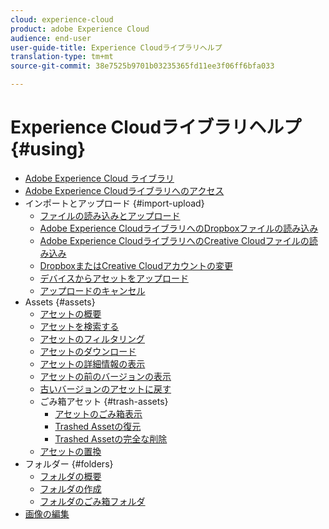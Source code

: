 ```yaml
---
cloud: experience-cloud
product: adobe Experience Cloud
audience: end-user
user-guide-title: Experience Cloudライブラリヘルプ
translation-type: tm+mt
source-git-commit: 38e7525b9701b03235365fd11ee3f06ff6bfa033

---
```



# Experience Cloudライブラリヘルプ {#using}

+ [Adobe Experience Cloud ライブラリ](c-library-about/overview.md)
+ [Adobe Experience Cloudライブラリへのアクセス](c-library-about/c-access-the-library.md)
+ インポートとアップロード {#import-upload}
   + [ファイルの読み込みとアップロード](c-library-about/c-importing-and-uploading/c-importing-and-uploading.md)
   + [Adobe Experience CloudライブラリへのDropboxファイルの読み込み](c-library-about/c-importing-and-uploading/c-import-dropbox-files.md)
   + [Adobe Experience CloudライブラリへのCreative Cloudファイルの読み込み](c-library-about/c-importing-and-uploading/c-import-creative-cloud-files.md)
   + [DropboxまたはCreative Cloudアカウントの変更](c-library-about/c-importing-and-uploading/c-change-dropbox-or-creative-cloud-accounts.md)
   + [デバイスからアセットをアップロード](c-library-about/c-importing-and-uploading/c-upload-asset-from-device.md)
   + [アップロードのキャンセル](c-library-about/c-importing-and-uploading/c-cancel-an-upload.md)
+ Assets {#assets}
   + [アセットの概要](c-library-about/c-assets/c-assets.md)
   + [アセットを検索する](c-library-about/c-assets/c-search-for-assets.md)
   + [アセットのフィルタリング](c-library-about/c-assets/c-filter-assets.md)
   + [アセットのダウンロード](c-library-about/c-assets/c-download-an-asset.md)
   + [アセットの詳細情報の表示](c-library-about/c-assets/c-view-detailed-information-for-an-asset.md)
   + [アセットの前のバージョンの表示](c-library-about/c-assets/c-view-previous-versions-of-an-asset.md)
   + [古いバージョンのアセットに戻す](c-library-about/c-assets/c-revert-to-an-older-version-of-an-asset.md)
   + ごみ箱アセット {#trash-assets}
      + [アセットのごみ箱表示](c-library-about/c-assets/c-delete-an-asset/c-delete-an-asset.md)
      + [Trashed Assetの復元](c-library-about/c-assets/c-delete-an-asset/c-restore-a-deleted-asset.md)
      + [Trashed Assetの完全な削除](c-library-about/c-assets/c-delete-an-asset/c-permanently-delete-an-asset.md)
   + [アセットの置換](c-library-about/c-assets/replace-an-asset.md)
+ フォルダー {#folders}
   + [フォルダの概要](c-library-about/c-folders/c-folders.md)
   + [フォルダの作成](c-library-about/c-folders/c-create-a-folder.md)
   + [フォルダのごみ箱フォルダ](c-library-about/c-folders/c-delete-a-folder.md)
+ [画像の編集](c-library-about/c-edit-an-image.md)
